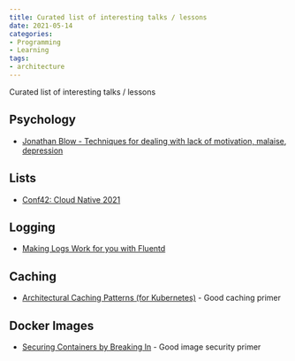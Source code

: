 ```yaml
---
title: Curated list of interesting talks / lessons
date: 2021-05-14
categories:
- Programming
- Learning
tags:
- architecture
---
```


Curated list of interesting talks / lessons

## Psychology
* [Jonathan Blow - Techniques for dealing with lack of motivation, malaise, depression](https://www.youtube.com/watch?v=i7kh8pNRWOo)

## Lists
* [Conf42: Cloud Native 2021](https://www.youtube.com/playlist?list=PLIuxSyKxlQrDISBJgFU1hAD4f5ivuVgIq)

## Logging
* [Making Logs Work for you with Fluentd](https://www.youtube.com/watch?v=-HbNuEAT6BA)

## Caching
* [Architectural Caching Patterns (for Kubernetes)](https://www.youtube.com/watch?v=3FE1wMMfw2w) - Good caching primer

## Docker Images
* [Securing Containers by Breaking In](https://www.youtube.com/watch?v=YVUDklRY9m4) - Good image security primer
